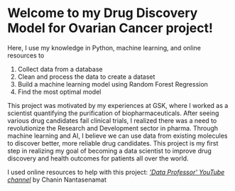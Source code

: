 # Welcome to my Drug Discovery Model for Ovarian Cancer project! 
Here, I use my knowledge in Python, machine learning, and online resources to 
1. Collect data from a database
2. Clean and process the data to create a dataset
3. Build a machine learning model using Random Forest Regression
4. Find the most optimal model

This project was motivated by my experiences at GSK, where I worked as a scientist quantifying the purification of biopharmaceuticals. After seeing various drug candidates fail clinical trials,
I realized there was a need to revolutionize the Research and Development sector in pharma. Through machine learning and AI, I believe we can use data from
existing molecules to discover better, more reliable drug candidates. This project is my first step in realizing my goal of becoming a data scientist to improve drug discovery and health outcomes 
for patients all over the world.

I used online resources to help with this project:
[*'Data Professor' YouTube channel*](http://youtube.com/dataprofessor) by Chanin Nantasenamat
